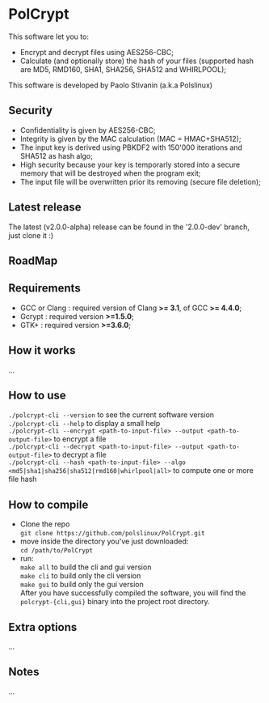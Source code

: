 PolCrypt
========

This software let you to:
* Encrypt and decrypt files using AES256-CBC;
* Calculate (and optionally store) the hash of your files (supported hash are MD5, RMD160, SHA1, SHA256, SHA512 and WHIRLPOOL);

This software is developed by Paolo Stivanin (a.k.a Polslinux)

Security
--------
* Confidentiality is given by AES256-CBC;
* Integrity is given by the MAC calculation (MAC = HMAC+SHA512);
* The input key is derived using PBKDF2 with 150'000 iterations and SHA512 as hash algo;
* High security because your key is temporarly stored into a secure memory that will be destroyed when the program exit;
* The input file will be overwritten prior its removing (secure file deletion);

Latest release
--------------
The latest (v2.0.0-alpha) release can be found in the '2.0.0-dev' branch, just clone it :)

RoadMap
-------
<empty>

Requirements
------------
* GCC or Clang	: required version of Clang **>= 3.1**, of GCC **>= 4.4.0**;
* Gcrypt	: required version **>=1.5.0**;
* GTK+		: required version **>=3.6.0**;

How it works
------------
...


How to use
----------
`./polcrypt-cli --version` to see the current software version<br>
`./polcrypt-cli --help` to display a small help<br>
`./polcrypt-cli --encrypt <path-to-input-file> --output <path-to-output-file>` to encrypt a file<br>
`./polcrypt-cli --decrypt <path-to-input-file> --output <path-to-output-file>` to decrypt a file<br>
`./polcrypt-cli --hash <path-to-input-file> --algo <md5|sha1|sha256|sha512|rmd160|whirlpool|all>` to compute one or more file hash<br>



How to compile
--------------
* Clone the repo<br>
`git clone https://github.com/polslinux/PolCrypt.git`<br>
* move inside the directory you've just downloaded:<br>
`cd /path/to/PolCrypt`<br>
* run:<br>
`make all` to build the cli and gui version<br>
`make cli` to build only the cli version<br>
`make gui` to build only the gui version<br>
After you have successfully compiled the software, you will find the `polcrypt-{cli,gui}` binary into the project root directory.


Extra options
-------------
...


Notes
-----
...
